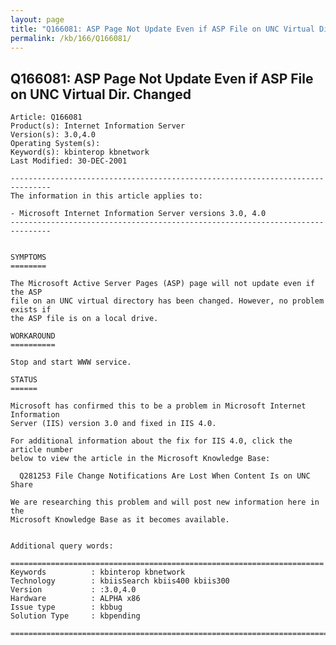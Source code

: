 ```yaml
---
layout: page
title: "Q166081: ASP Page Not Update Even if ASP File on UNC Virtual Dir. Changed"
permalink: /kb/166/Q166081/
---
```


## Q166081: ASP Page Not Update Even if ASP File on UNC Virtual Dir. Changed

	Article: Q166081
	Product(s): Internet Information Server
	Version(s): 3.0,4.0
	Operating System(s): 
	Keyword(s): kbinterop kbnetwork
	Last Modified: 30-DEC-2001
	
	-------------------------------------------------------------------------------
	The information in this article applies to:
	
	- Microsoft Internet Information Server versions 3.0, 4.0 
	-------------------------------------------------------------------------------
	
	
	SYMPTOMS
	========
	
	The Microsoft Active Server Pages (ASP) page will not update even if the ASP
	file on an UNC virtual directory has been changed. However, no problem exists if
	the ASP file is on a local drive.
	
	WORKAROUND
	==========
	
	Stop and start WWW service.
	
	STATUS
	======
	
	Microsoft has confirmed this to be a problem in Microsoft Internet Information
	Server (IIS) version 3.0 and fixed in IIS 4.0.
	
	For additional information about the fix for IIS 4.0, click the article number
	below to view the article in the Microsoft Knowledge Base:
	
	  Q281253 File Change Notifications Are Lost When Content Is on UNC Share
	
	We are researching this problem and will post new information here in the
	Microsoft Knowledge Base as it becomes available.
	
	
	Additional query words:
	
	======================================================================
	Keywords          : kbinterop kbnetwork 
	Technology        : kbiisSearch kbiis400 kbiis300
	Version           : :3.0,4.0
	Hardware          : ALPHA x86
	Issue type        : kbbug
	Solution Type     : kbpending
	
	=============================================================================
	
